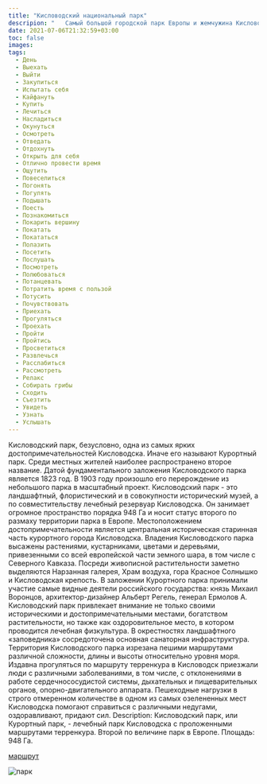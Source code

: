 ```yaml
---
title: "Кисловодский национальный парк"
descripion: "	Самый большой городской парк Европы и жемчужина Кисловодска"
date: 2021-07-06T21:32:59+03:00
toc: false
images:
tags:
  - День
  - Выехать
  - Выйти
  - Закупиться
  - Испытать себя
  - Кайфануть
  - Купить
  - Лечиться
  - Насладиться
  - Окунуться
  - Осмотреть
  - Отведать
  - Отдохнуть
  - Открыть для себя
  - Отлично провести время
  - Ощутить
  - Повеселиться
  - Погонять
  - Погулять
  - Подышать
  - Поесть
  - Познакомиться
  - Покарить вершину
  - Покатать 
  - Покататься
  - Полазить
  - Посетить
  - Послушать 
  - Посмотреть
  - Полюбоваться
  - Потанцевать
  - Потратить время с пользой
  - Потусить
  - Почувствовать
  - Приехать
  - Прогуляться
  - Проехать
  - Пройти 
  - Пройтись
  - Просветиться
  - Развлечься
  - Расслабиться
  - Рассмотреть
  - Релакс
  - Собирать грибы
  - Сходить
  - Съезтить
  - Увидеть
  - Узнать
  - Услышать  
---
```


Кисловодский парк, безусловно, одна из самых ярких достопримечательностей Кисловодска. Иначе его называют Курортный парк. Среди местных жителей наиболее распространено второе название. Датой фундаментального заложения Кисловодского парка является 1823 год. В 1903 году произошло его перерождение из небольшого парка в масштабный проект.
Кисловодский парк - это ландшафтный, флористический и в совокупности исторический музей, а по совместительству лечебный резервуар Кисловодска. Он занимает огромное пространство порядка 948 Га и носит статус второго по размаху территории парка в Европе. Местоположением достопримечательности является центральная историческая старинная часть курортного города Кисловодска.
Владения Кисловодского парка высажены растениями, кустарниками, цветами и деревьями, привезенными со всей европейской части земного шара, в том числе с Северного Кавказа. Посреди живописной растительности заметно выделяются Нарзанная галерея, Храм воздуха, гора Красное Солнышко и Кисловодская крепость. В заложении Курортного парка принимали участие самые видные деятели российского государства: князь Михаил Воронцов, архитектор-дизайнер Альберт Регель, генерал Ермолов А.
Кисловодский парк привлекает внимание не только своими историческими и достопримечательными местами, богатством растительности, но также как оздоровительное место, в котором проводится лечебная физкультура. В окрестностях ландшафтного «заповедника» сосредоточена основная санаторная инфраструктура. Территория Кисловодского парка изрезана пешими маршрутами различной сложности, длины и высоты относительно уровня моря. Издавна прогуляться по маршруту терренкура в Кисловодск приезжали люди с различными заболеваниями, в том числе, с отклонениями в работе сердечнососудистой системы, дыхательных и пищеварительных органов, опорно-двигательного аппарата. Пешеходные нагрузки в строго отмеренном количестве в одном из самых озелененных мест Кисловодска помогают справиться с различными недугами, оздоравливают, придают сил.
Description:
Кисловодский парк, или Курортный парк, - лечебный парк Кисловодска с проложенными маршрутами терренкура. Второй по величине парк в Европе. Площадь: 948 Га.

  [маршрут](https://goo.gl/maps/GoufbrPmByqc8SqC7)

  ![парк](/img/kislovodskiy-natsionalnyy-park-700x467.jpg)
